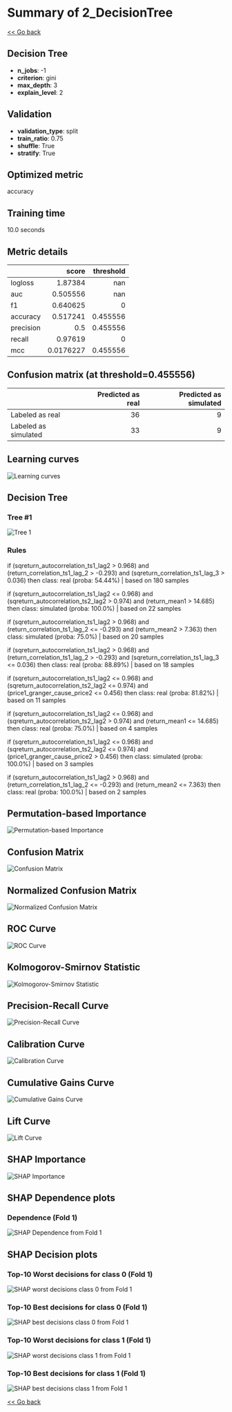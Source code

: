 # Summary of 2_DecisionTree

[<< Go back](../README.md)


## Decision Tree
- **n_jobs**: -1
- **criterion**: gini
- **max_depth**: 3
- **explain_level**: 2

## Validation
 - **validation_type**: split
 - **train_ratio**: 0.75
 - **shuffle**: True
 - **stratify**: True

## Optimized metric
accuracy

## Training time

10.0 seconds

## Metric details
|           |     score |   threshold |
|:----------|----------:|------------:|
| logloss   | 1.87384   |  nan        |
| auc       | 0.505556  |  nan        |
| f1        | 0.640625  |    0        |
| accuracy  | 0.517241  |    0.455556 |
| precision | 0.5       |    0.455556 |
| recall    | 0.97619   |    0        |
| mcc       | 0.0176227 |    0.455556 |


## Confusion matrix (at threshold=0.455556)
|                      |   Predicted as real |   Predicted as simulated |
|:---------------------|--------------------:|-------------------------:|
| Labeled as real      |                  36 |                        9 |
| Labeled as simulated |                  33 |                        9 |

## Learning curves
![Learning curves](learning_curves.png)

## Decision Tree 

### Tree #1
![Tree 1](learner_fold_0_tree.svg)

### Rules

if (sqreturn_autocorrelation_ts1_lag2 > 0.968) and (return_correlation_ts1_lag_2 > -0.293) and (sqreturn_correlation_ts1_lag_3 > 0.036) then class: real (proba: 54.44%) | based on 180 samples

if (sqreturn_autocorrelation_ts1_lag2 <= 0.968) and (sqreturn_autocorrelation_ts2_lag2 > 0.974) and (return_mean1 > 14.685) then class: simulated (proba: 100.0%) | based on 22 samples

if (sqreturn_autocorrelation_ts1_lag2 > 0.968) and (return_correlation_ts1_lag_2 <= -0.293) and (return_mean2 > 7.363) then class: simulated (proba: 75.0%) | based on 20 samples

if (sqreturn_autocorrelation_ts1_lag2 > 0.968) and (return_correlation_ts1_lag_2 > -0.293) and (sqreturn_correlation_ts1_lag_3 <= 0.036) then class: real (proba: 88.89%) | based on 18 samples

if (sqreturn_autocorrelation_ts1_lag2 <= 0.968) and (sqreturn_autocorrelation_ts2_lag2 <= 0.974) and (price1_granger_cause_price2 <= 0.456) then class: real (proba: 81.82%) | based on 11 samples

if (sqreturn_autocorrelation_ts1_lag2 <= 0.968) and (sqreturn_autocorrelation_ts2_lag2 > 0.974) and (return_mean1 <= 14.685) then class: real (proba: 75.0%) | based on 4 samples

if (sqreturn_autocorrelation_ts1_lag2 <= 0.968) and (sqreturn_autocorrelation_ts2_lag2 <= 0.974) and (price1_granger_cause_price2 > 0.456) then class: simulated (proba: 100.0%) | based on 3 samples

if (sqreturn_autocorrelation_ts1_lag2 > 0.968) and (return_correlation_ts1_lag_2 <= -0.293) and (return_mean2 <= 7.363) then class: real (proba: 100.0%) | based on 2 samples





## Permutation-based Importance
![Permutation-based Importance](permutation_importance.png)
## Confusion Matrix

![Confusion Matrix](confusion_matrix.png)


## Normalized Confusion Matrix

![Normalized Confusion Matrix](confusion_matrix_normalized.png)


## ROC Curve

![ROC Curve](roc_curve.png)


## Kolmogorov-Smirnov Statistic

![Kolmogorov-Smirnov Statistic](ks_statistic.png)


## Precision-Recall Curve

![Precision-Recall Curve](precision_recall_curve.png)


## Calibration Curve

![Calibration Curve](calibration_curve_curve.png)


## Cumulative Gains Curve

![Cumulative Gains Curve](cumulative_gains_curve.png)


## Lift Curve

![Lift Curve](lift_curve.png)



## SHAP Importance
![SHAP Importance](shap_importance.png)

## SHAP Dependence plots

### Dependence (Fold 1)
![SHAP Dependence from Fold 1](learner_fold_0_shap_dependence.png)

## SHAP Decision plots

### Top-10 Worst decisions for class 0 (Fold 1)
![SHAP worst decisions class 0 from Fold 1](learner_fold_0_shap_class_0_worst_decisions.png)
### Top-10 Best decisions for class 0 (Fold 1)
![SHAP best decisions class 0 from Fold 1](learner_fold_0_shap_class_0_best_decisions.png)
### Top-10 Worst decisions for class 1 (Fold 1)
![SHAP worst decisions class 1 from Fold 1](learner_fold_0_shap_class_1_worst_decisions.png)
### Top-10 Best decisions for class 1 (Fold 1)
![SHAP best decisions class 1 from Fold 1](learner_fold_0_shap_class_1_best_decisions.png)

[<< Go back](../README.md)
